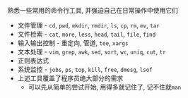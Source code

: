 熟悉一些常用的命令行工具, 并强迫自己在日常操作中使用它们

- 文件管理 - `cd`, `pwd`, `mkdir`, `rmdir`, `ls`, `cp`, `rm`, `mv`, `tar`
- 文件检索 - `cat`, `more`, `less`, `head`, `tail`, `file`, `find`
- 输入输出控制 - 重定向, 管道, `tee`, `xargs`
- 文本处理 - `vim`, `grep`, `awk`, `sed`, `sort`, `wc`, `uniq`, `cut`, `tr`
- 正则表达式
- 系统监控 - `jobs`, `ps`, `top`, `kill`, `free`, `dmesg`, `lsof`
- 上述工具覆盖了程序员绝大部分的需求
  - 可以先从简单的尝试开始, 用得多就记住了, 记不住就`man`